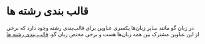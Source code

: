
# قالب بندی رشته ها





در زبان گو مانند سایر زبان‌ها یکسری عناوین برای قالب‌بندی رشته وجود دارد که برخی از این عناوین مشترک بین همه زبان‌ها هست و برخی مختص زبان گو. [قالب بندی رشته ها](https://book.gofarsi.ir/chapter-1/go-string-formatting/#1151-%D9%82%D8%A7%D9%84%D8%A8-%D8%A8%D9%86%D8%AF%DB%8C-%D8%A8%D8%A7-%D8%AA%D9%88%D8%A7%D8%A8%D8%B9-printf-%D9%88-sprintf)

